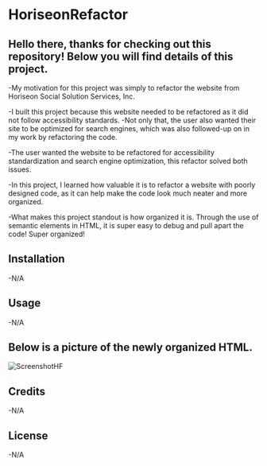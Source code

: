 # HoriseonRefactor

## Hello there, thanks for checking out this repository! Below you will find details of this project.

-My motivation for this project was simply to refactor the website from Horiseon Social Solution Services, Inc.

-I built this project because this website needed to be refactored as it did not follow accessibility standards.
-Not only that, the user also wanted their site to be optimized for search engines, which was also followed-up on in my work by refactoring the code. 

-The user wanted the website to be refactored for accessibility standardization and search engine optimization, this refactor solved both issues. 

-In this project, I learned how valuable it is to refactor a website with poorly designed code, as it can help make the code look much neater and more organized. 

-What makes this project standout is how organized it is. Through the use of semantic elements in HTML, it is super easy to debug and pull apart the code! Super organized!

## Installation
-N/A

## Usage 
-N/A
## Below is a picture of the newly organized HTML.
![ScreenshotHF](https://user-images.githubusercontent.com/116236745/200740055-709cfe00-11dd-4f47-b053-6e2b8ec75c60.png)

## Credits
-N/A

## License
-N/A


